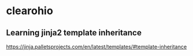 # clearohio

## Learning jinja2 template inheritance

https://jinja.palletsprojects.com/en/latest/templates/#template-inheritance
